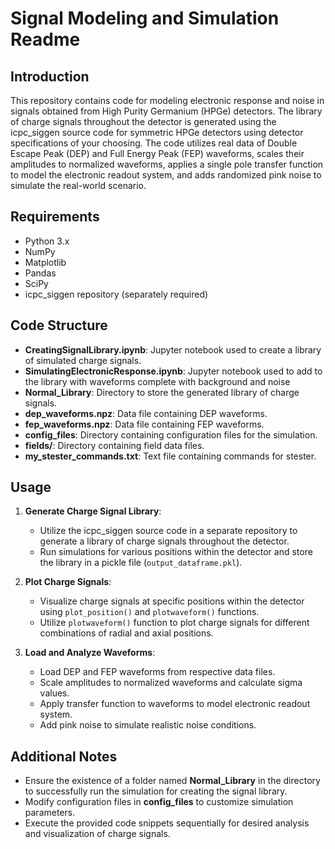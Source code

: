 # Signal Modeling and Simulation Readme

## Introduction
This repository contains code for modeling electronic response and noise in signals obtained from High Purity Germanium (HPGe) detectors. The library of charge signals throughout the detector is generated using the icpc_siggen source code for symmetric HPGe detectors using detector specifications of your choosing. The code utilizes real data of Double Escape Peak (DEP) and Full Energy Peak (FEP) waveforms, scales their amplitudes to normalized waveforms, applies a single pole transfer function to model the electronic readout system, and adds randomized pink noise to simulate the real-world scenario. 

## Requirements
- Python 3.x
- NumPy
- Matplotlib
- Pandas
- SciPy
- icpc_siggen repository (separately required)

## Code Structure
- **CreatingSignalLibrary.ipynb**: Jupyter notebook used to create a library of simulated charge signals.
- **SimulatingElectronicResponse.ipynb**: Jupyter notebook used to add to the library with waveforms complete with background and noise
- **Normal_Library**: Directory to store the generated library of charge signals.
- **dep_waveforms.npz**: Data file containing DEP waveforms.
- **fep_waveforms.npz**: Data file containing FEP waveforms.
- **config_files**: Directory containing configuration files for the simulation.
- **fields/**: Directory containing field data files.
- **my_stester_commands.txt**: Text file containing commands for stester.

## Usage
1. **Generate Charge Signal Library**:
   - Utilize the icpc_siggen source code in a separate repository to generate a library of charge signals throughout the detector.
   - Run simulations for various positions within the detector and store the library in a pickle file (`output_dataframe.pkl`).

2. **Plot Charge Signals**:
   - Visualize charge signals at specific positions within the detector using `plot_position()` and `plotwaveform()` functions.
   - Utilize `plotwaveform()` function to plot charge signals for different combinations of radial and axial positions.

3. **Load and Analyze Waveforms**:
   - Load DEP and FEP waveforms from respective data files.
   - Scale amplitudes to normalized waveforms and calculate sigma values.
   - Apply transfer function to waveforms to model electronic readout system.
   - Add pink noise to simulate realistic noise conditions.

## Additional Notes
- Ensure the existence of a folder named **Normal_Library** in the directory to successfully run the simulation for creating the signal library.
- Modify configuration files in **config_files** to customize simulation parameters.
- Execute the provided code snippets sequentially for desired analysis and visualization of charge signals.
